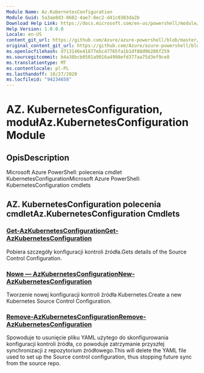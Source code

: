 ```yaml
---
Module Name: Az.KubernetesConfiguration
Module Guid: 5a3ae8d3-8682-4ae7-8ec2-d41c0383da2b
Download Help Link: https://docs.microsoft.com/en-us/powershell/module/az.kubernetesconfiguration
Help Version: 1.0.0.0
Locale: en-US
content_git_url: https://github.com/Azure/azure-powershell/blob/master/src/KubernetesConfiguration/help/Az.KubernetesConfiguration.md
original_content_git_url: https://github.com/Azure/azure-powershell/blob/master/src/KubernetesConfiguration/help/Az.KubernetesConfiguration.md
ms.openlocfilehash: d713146e41877ebc47765fa1b1df88d9b286f259
ms.sourcegitcommit: b4a38bcb0501a9016a4998efd377aa75d3ef9ce8
ms.translationtype: MT
ms.contentlocale: pl-PL
ms.lasthandoff: 10/27/2020
ms.locfileid: "94234658"
---
```

# <span data-ttu-id="4ec5f-101">AZ. KubernetesConfiguration, moduł</span><span class="sxs-lookup"><span data-stu-id="4ec5f-101">Az.KubernetesConfiguration Module</span></span>
## <span data-ttu-id="4ec5f-102">Opis</span><span class="sxs-lookup"><span data-stu-id="4ec5f-102">Description</span></span>
<span data-ttu-id="4ec5f-103">Microsoft Azure PowerShell: polecenia cmdlet KubernetesConfiguration</span><span class="sxs-lookup"><span data-stu-id="4ec5f-103">Microsoft Azure PowerShell: KubernetesConfiguration cmdlets</span></span>

## <span data-ttu-id="4ec5f-104">AZ. KubernetesConfiguration polecenia cmdlet</span><span class="sxs-lookup"><span data-stu-id="4ec5f-104">Az.KubernetesConfiguration Cmdlets</span></span>
### [<span data-ttu-id="4ec5f-105">Get-AzKubernetesConfiguration</span><span class="sxs-lookup"><span data-stu-id="4ec5f-105">Get-AzKubernetesConfiguration</span></span>](Get-AzKubernetesConfiguration.md)
<span data-ttu-id="4ec5f-106">Pobiera szczegóły konfiguracji kontroli źródła.</span><span class="sxs-lookup"><span data-stu-id="4ec5f-106">Gets details of the Source Control Configuration.</span></span>

### [<span data-ttu-id="4ec5f-107">Nowe — AzKubernetesConfiguration</span><span class="sxs-lookup"><span data-stu-id="4ec5f-107">New-AzKubernetesConfiguration</span></span>](New-AzKubernetesConfiguration.md)
<span data-ttu-id="4ec5f-108">Tworzenie nowej konfiguracji kontroli źródła Kubernetes.</span><span class="sxs-lookup"><span data-stu-id="4ec5f-108">Create a new Kubernetes Source Control Configuration.</span></span>

### [<span data-ttu-id="4ec5f-109">Remove-AzKubernetesConfiguration</span><span class="sxs-lookup"><span data-stu-id="4ec5f-109">Remove-AzKubernetesConfiguration</span></span>](Remove-AzKubernetesConfiguration.md)
<span data-ttu-id="4ec5f-110">Spowoduje to usunięcie pliku YAML użytego do skonfigurowania konfiguracji kontroli źródła, co powoduje zatrzymanie przyszłej synchronizacji z repozytorium źródłowego.</span><span class="sxs-lookup"><span data-stu-id="4ec5f-110">This will delete the YAML file used to set up the Source control configuration, thus stopping future sync from the source repo.</span></span>

